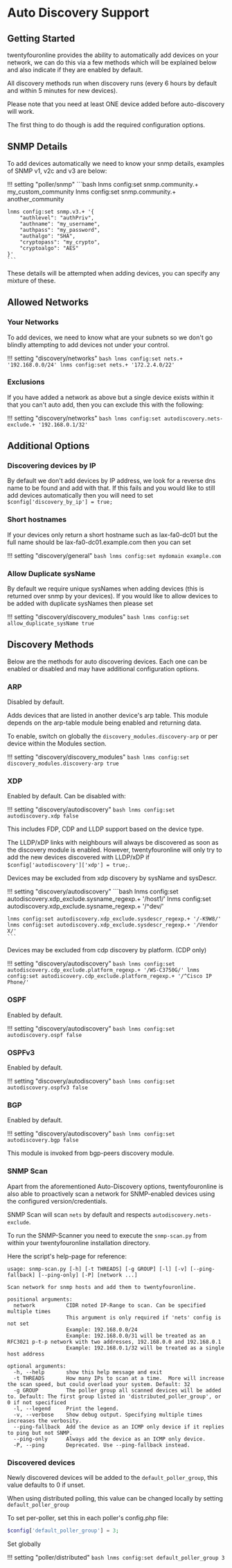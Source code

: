 # Auto Discovery Support

## Getting Started

twentyfouronline provides the ability to automatically add devices on your
network, we can do this via a few methods which will be explained
below and also indicate if they are enabled by default.

All discovery methods run when discovery runs (every 6 hours by
default and within 5 minutes for new devices).

Please note that you need at least ONE device added before
auto-discovery will work.

The first thing to do though is add the required configuration options.

## SNMP Details

To add devices automatically we need to know your snmp details,
examples of SNMP v1, v2c and v3 are below:

!!! setting "poller/snmp"
    ```bash
    lnms config:set snmp.community.+ my_custom_community
    lnms config:set snmp.community.+ another_community

    lnms config:set snmp.v3.+ '{
        "authlevel": "authPriv",
        "authname": "my_username",
        "authpass": "my_password",
        "authalgo": "SHA",
        "cryptopass": "my_crypto",
        "cryptoalgo": "AES"
    }'
    ```

These details will be attempted when adding devices, you can specify
any mixture of these.

## Allowed Networks

### Your Networks

To add devices, we need to know what are your subnets so we don't go
blindly attempting to add devices not under your control.

!!! setting "discovery/networks"
    ```bash
    lnms config:set nets.+ '192.168.0.0/24'
    lnms config:set nets.+ '172.2.4.0/22'
    ```

### Exclusions

If you have added a network as above but a single device exists within
it that you can't auto add, then you can exclude this with the following:

!!! setting "discovery/networks"
    ```bash
    lnms config:set autodiscovery.nets-exclude.+ '192.168.0.1/32'
    ```

## Additional Options

### Discovering devices by IP

By default we don't add devices by IP address, we look for a reverse
dns name to be found and add with that. If this fails
and you would like to still add devices automatically then you will
need to set `$config['discovery_by_ip'] = true;`

### Short hostnames

If your devices only return a short hostname such as lax-fa0-dc01 but
the full name should be lax-fa0-dc01.example.com then you can
set

!!! setting "discovery/general"
    ```bash
    lnms config:set mydomain example.com
    ```

### Allow Duplicate sysName

By default we require unique sysNames when adding devices (this is
returned over snmp by your devices). If you would like to allow
devices to be added with duplicate sysNames then please set

!!! setting "discovery/discovery_modules"
    ```bash
    lnms config:set allow_duplicate_sysName true
    ```

## Discovery Methods

Below are the methods for auto discovering devices.  Each one can be
enabled or disabled and may have additional configuration options.

### ARP

Disabled by default.

Adds devices that are listed in another device's arp table.  This
module depends on the arp-table module being enabled and returning
data.

To enable, switch on globally the
`discovery_modules.discovery-arp` or per device
within the Modules section.

!!! setting "discovery/discovery_modules"
    ```bash
    lnms config:set discovery_modules.discovery-arp true
    ```

### XDP

Enabled by default. Can be disabled with:

!!! setting "discovery/autodiscovery"
    ```bash
    lnms config:set autodiscovery.xdp false
    ```

This includes FDP, CDP and LLDP support based on the device type.

The LLDP/xDP links with neighbours will always be discovered as soon as the discovery module is enabled.
However, twentyfouronline will only try to add the new devices discovered with LLDP/xDP if `$config['autodiscovery']['xdp'] = true;`.

Devices may be excluded from xdp discovery by sysName and sysDescr.

!!! setting "discovery/autodiscovery"
    ```bash
    lnms config:set autodiscovery.xdp_exclude.sysname_regexp.+ '/host1/'
    lnms config:set autodiscovery.xdp_exclude.sysname_regexp.+ '/^dev/'
    
    lnms config:set autodiscovery.xdp_exclude.sysdescr_regexp.+ '/-K9W8/'
    lnms config:set autodiscovery.xdp_exclude.sysdescr_regexp.+ '/Vendor X/'
    ```

Devices may be excluded from cdp discovery by platform. (CDP only)

!!! setting "discovery/autodiscovery"
    ```bash
    lnms config:set autodiscovery.cdp_exclude.platform_regexp.+ '/WS-C3750G/'
    lnms config:set autodiscovery.cdp_exclude.platform_regexp.+ '/^Cisco IP Phone/'
    ```

### OSPF

Enabled by default.

!!! setting "discovery/autodiscovery"
    ```bash
    lnms config:set autodiscovery.ospf false
    ```

### OSPFv3

Enabled by default.

!!! setting "discovery/autodiscovery"
    ```bash
    lnms config:set autodiscovery.ospfv3 false
    ```


### BGP

Enabled by default.

!!! setting "discovery/autodiscovery"
    ```bash
    lnms config:set autodiscovery.bgp false
    ```

This module is invoked from bgp-peers discovery module.

### SNMP Scan

Apart from the aforementioned Auto-Discovery options, twentyfouronline is also
able to proactively scan a network for SNMP-enabled devices using the
configured version/credentials.

SNMP Scan will scan `nets` by default and respects `autodiscovery.nets-exclude`.

To run the SNMP-Scanner you need to execute the `snmp-scan.py` from
within your twentyfouronline installation directory.

Here the script's help-page for reference:

```text
usage: snmp-scan.py [-h] [-t THREADS] [-g GROUP] [-l] [-v] [--ping-fallback] [--ping-only] [-P] [network ...]

Scan network for snmp hosts and add them to twentyfouronline.

positional arguments:
  network          CIDR noted IP-Range to scan. Can be specified multiple times
                   This argument is only required if 'nets' config is not set
                   Example: 192.168.0.0/24
                   Example: 192.168.0.0/31 will be treated as an RFC3021 p-t-p network with two addresses, 192.168.0.0 and 192.168.0.1
                   Example: 192.168.0.1/32 will be treated as a single host address

optional arguments:
  -h, --help       show this help message and exit
  -t THREADS       How many IPs to scan at a time.  More will increase the scan speed, but could overload your system. Default: 32
  -g GROUP         The poller group all scanned devices will be added to. Default: The first group listed in 'distributed_poller_group', or 0 if not specificed
  -l, --legend     Print the legend.
  -v, --verbose    Show debug output. Specifying multiple times increases the verbosity.
  --ping-fallback  Add the device as an ICMP only device if it replies to ping but not SNMP.
  --ping-only      Always add the device as an ICMP only device.
  -P, --ping       Deprecated. Use --ping-fallback instead.
```

### Discovered devices

Newly discovered devices will be added to the `default_poller_group`, this value defaults to 0 if unset.

When using distributed polling, this value can be changed locally by setting `default_poller_group`

To set per-poller, set this in each poller's config.php file:
```php
$config['default_poller_group'] = 3;
```

Set globally

!!! setting "poller/distributed"
    ```bash
    lnms config:set default_poller_group 3
    ```






